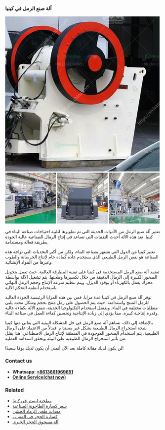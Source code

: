 <h3>آلة صنع الرمل في كينيا</h3><img src='1701746299.jpg' alt=''><p>تعتبر آلة صنع الرمل من الأدوات الحديثة التي تم تطويرها لتلبية احتياجات صناعة البناء في كينيا. تعد هذه الآلة أحدث التقنيات التي تساعد في إنتاج الرمال الصناعية عالية الجودة بطريقة فعالة ومستدامة.</p><p>تعتبر كينيا من الدول التي تشتهر بصناعة البناء، ولكن من أكبر التحديات التي تواجه هذه الصناعة هو نقص الرمل الطبيعي الذي يستخدم عادة كمادة خام لإنتاج الخرسانة والطوب وغيرها من المواد الإنشائية.</p><p>تعتمد آلة صنع الرمل المستخدمة في كينيا على تقنية المطرقة العالقة. حيث تعمل بتحويل الصخور الكبيرة إلى الرمال الدقيقة من خلال تكسيرها وطحنها. يتم تشغيل الآلة بواسطة محرك يعمل بالكهرباء أو بوقود الديزل، ويتم تنظيم سرعة الإنتاج وحجم الرمل النهائي باستخدام أنظمة التحكم الآلية.</p><p>توفر آلة صنع الرمل في كينيا عدة مزايا. فمن بين هذه المزايا الرئيسية الجودة العالية للرمل المنتج واستدامته. حيث يتم الحصول على رمل منتج بحجم وشكل محدد يلبي متطلبات مختلفة في البناء. وبفضل استخدام التكنولوجيا الحديثة، تتمتع الآلة بكفاءة عالية وقدرة إنتاجية كبيرة، مما يؤدي إلى زيادة الإنتاجية وتحسين كفاءة العمل في صناعة البناء.</p><p>بالإضافة إلى ذلك، تساهم آلة صنع الرمل في حل المشكلة البيئية التي يعاني منها كينيا نتيجة استخراج الرمال الطبيعية بشكل غير مستدام. فبدلاً من الاعتماد على الرمال الطبيعية، يتم استخدام الصخور الموجودة في المنطقة لإنتاج الرمل الاصطناعي. هذا يقلل من تأثير استخراج الرمال الطبيعية على البيئة ويحقق استدامة العملية.</p><p>لن يكون لديك مقالة كاملة بعد الآن أتمنى أن يكون لديك يومًا سعيدًا!</p><h3>Contact us</h3><ul><li><strong>Whatsapp:&nbsp;<a href="https://wa.me/8613661969651">+8613661969651</a></strong></li><li><a href="https://swt.shibang-china.com/?git&amp;zhl&amp;آلة صنع الرمل في كينيا"><strong>Online Service(chat now)</strong></a></li></ul><h3>Related</h3><ul><li><a href='مطحنة ليستر في كينيا.md'>مطحنة ليستر في كينيا</a></li><li><a href='سعر كسارة الطاحونة الصناعية.md'>سعر كسارة الطاحونة الصناعية</a></li><li><a href='معدات طحن الرماد الخشن.md'>معدات طحن الرماد الخشن</a></li><li><a href='كسارة الحجر في المغرب.md'>كسارة الحجر في المغرب</a></li><li><a href='آلة مسحوق الحجر الجيري.md'>آلة مسحوق الحجر الجيري</a></li></ul>